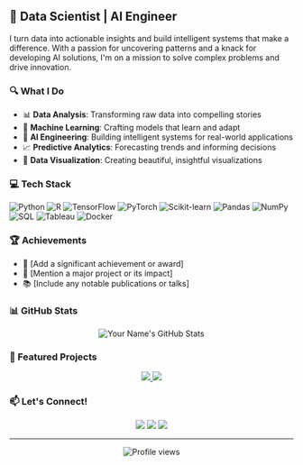 ## 🚀 Data Scientist | AI Engineer

I turn data into actionable insights and build intelligent systems that make a difference. With a passion for uncovering patterns and a knack for developing AI solutions, I'm on a mission to solve complex problems and drive innovation.

### 🔍 What I Do

- 📊 **Data Analysis**: Transforming raw data into compelling stories
- 🧠 **Machine Learning**: Crafting models that learn and adapt
- 🤖 **AI Engineering**: Building intelligent systems for real-world applications
- 📈 **Predictive Analytics**: Forecasting trends and informing decisions
- 🎨 **Data Visualization**: Creating beautiful, insightful visualizations

### 💻 Tech Stack

![Python](https://img.shields.io/badge/-Python-3776AB?style=flat-square&logo=Python&logoColor=white)
![R](https://img.shields.io/badge/-R-276DC3?style=flat-square&logo=R&logoColor=white)
![TensorFlow](https://img.shields.io/badge/-TensorFlow-FF6F00?style=flat-square&logo=TensorFlow&logoColor=white)
![PyTorch](https://img.shields.io/badge/-PyTorch-EE4C2C?style=flat-square&logo=PyTorch&logoColor=white)
![Scikit-learn](https://img.shields.io/badge/-Scikit--learn-F7931E?style=flat-square&logo=scikit-learn&logoColor=white)
![Pandas](https://img.shields.io/badge/-Pandas-150458?style=flat-square&logo=Pandas&logoColor=white)
![NumPy](https://img.shields.io/badge/-NumPy-013243?style=flat-square&logo=NumPy&logoColor=white)
![SQL](https://img.shields.io/badge/-SQL-4479A1?style=flat-square&logo=MySQL&logoColor=white)
![Tableau](https://img.shields.io/badge/-Tableau-E97627?style=flat-square&logo=Tableau&logoColor=white)
![Docker](https://img.shields.io/badge/-Docker-2496ED?style=flat-square&logo=Docker&logoColor=white)

### 🏆 Achievements

- 🥇 [Add a significant achievement or award]
- 🚀 [Mention a major project or its impact]
- 📚 [Include any notable publications or talks]

### 📊 GitHub Stats

<p align="center">
  <img src="https://github-readme-stats.vercel.app/api?username=YourGitHubUsername&show_icons=true&theme=radical" alt="Your Name's GitHub Stats" />
</p>

### 🌟 Featured Projects

<p align="center">
  <a href="https://github.com/YourUsername/Project1">
    <img src="https://github-readme-stats.vercel.app/api/pin/?username=YourUsername&repo=Project1&theme=dark" />
  </a>
  <a href="https://github.com/YourUsername/Project2">
    <img src="https://github-readme-stats.vercel.app/api/pin/?username=YourUsername&repo=Project2&theme=dark" />
  </a>
</p>

### 📫 Let's Connect!

<p align="center">
  <a href="https://www.linkedin.com/in/YourLinkedIn"><img src="https://img.shields.io/badge/-LinkedIn-0077B5?style=flat-square&logo=LinkedIn&logoColor=white"/></a>
  <a href="https://twitter.com/YourTwitter"><img src="https://img.shields.io/badge/-Twitter-1DA1F2?style=flat-square&logo=Twitter&logoColor=white"/></a>
  <a href="https://YourPersonalWebsite.com"><img src="https://img.shields.io/badge/-Personal%20Website-4285F4?style=flat-square&logo=Google-Chrome&logoColor=white"/></a>
</p>

---

<p align="center">
  <img src="https://komarev.com/ghpvc/?username=YourGitHubUsername&color=blueviolet" alt="Profile views">
</p>
